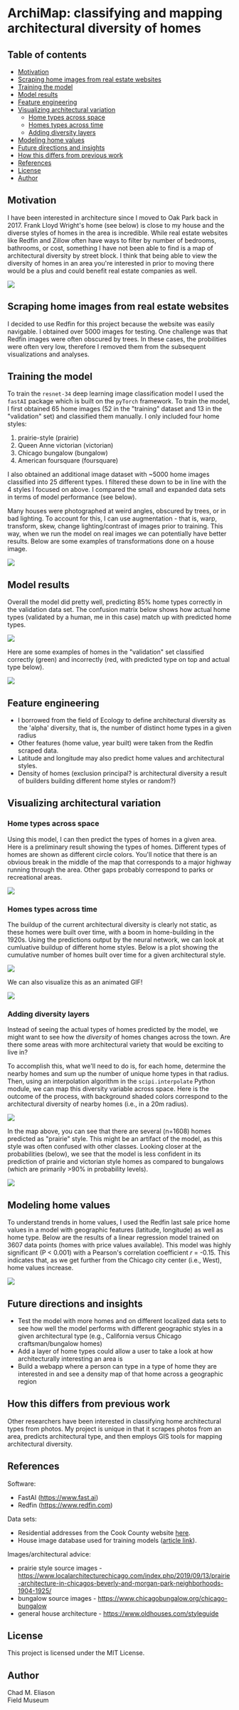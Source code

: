 # ArchiMap: classifying and mapping architectural diversity of homes

## Table of contents
- [Motivation](#motivation)
- [Scraping home images from real estate websites](#scraping-home-images-from-real-estate-websites)
- [Training the model](#training-the-model)
- [Model results](#model-results)
- [Feature engineering](#feature-engineering)
- [Visualizing architectural variation](#visualizing-architectural-variation)
    - [Home types across space](#home-types-across-space)
    - [Homes types across time](#homes-types-across-time)
    - [Adding diversity layers](#adding-diversity-layers)
- [Modeling home values](#modeling-home-values)
- [Future directions and insights](#future-directions-and-insights)
- [How this differs from previous work](#how-this-differs-from-previous-work)
- [References](#references)
- [License](#license)
- [Author](#author)

## Motivation
I have been interested in architecture since I moved to Oak Park back in 2017. Frank Lloyd Wright's home (see below) is close to my house and the diverse styles of homes in the area is incredible. While real estate websites like Redfin and Zillow often have ways to filter by number of bedrooms, bathrooms, or cost, something I have not been able to find is a map of architectural diversity by street block. I think that being able to view the diversity of homes in an area you're interested in prior to moving there would be a plus and could benefit real estate companies as well.

![](docs/Frank_Lloyd_Wright_building,_Oak_Park_2.jpg)

<!-- Idea with this project is to classify architecture type from an image of a home

- maybe look at geographic trends in home type?
- not sure exactly.

 -->

## Scraping home images from real estate websites
I decided to use Redfin for this project because the website was easily navigable. I obtained over 5000 images for testing. One challenge was that Redfin images were often obscured by trees. In these cases, the probilities were often very low, therefore I removed them from the subsequent visualizations and analyses.

## Training the model
To train the `resnet-34` deep learning image classification model I used the `fastAI` package which is built on the `pyTorch` framework. To train the model, I first obtained 65 home images (52 in the "training" dataset and 13 in the "validation" set) and classified them manually. I only included four home styles:
<!-- Here are the types we're are using for classification: -->
1. prairie-style (prairie)
2. Queen Anne victorian (victorian)
3. Chicago bungalow (bungalow)
4. American foursquare (foursquare)

I also obtained an additional image dataset with ~5000 home images classified into 25 different types. I filtered these down to be in line with the 4 styles I focused on above. I compared the small and expanded data sets in terms of model performance (see below).

 <!-- "American craftsman style", "American Foursquare", "Queen Anne", and "Colonial" types of architecture. This lowered the number of images from XX to XX. -->

Many houses were photographed at weird angles, obscured by trees, or in bad lighting. To account for this, I can use augmentation - that is, warp, transform, skew, change lighting/contrast of images prior to training. This way, when we run the model on real images we can potentially have better results. <!--This has been shown for cases like X and Y.--> Below are some examples of transformations done on a house image.

![](reports/figures/warp.jpg)


## Model results
Overall the model did pretty well, predicting 85% home types correctly in the validation data set. The confusion matrix below shows how actual home types (validated by a human, me in this case) match up with predicted home types.

![](reports/figures/confusion_matrix.png)

Here are some examples of homes in the "validation" set classified correctly (green) and incorrectly (red, with predicted type on top and actual type below).

![](reports/figures/learn_results.png)

## Feature engineering
- I borrowed from the field of Ecology to define architectural diversity as the 'alpha' diversity, that is, the number of distinct home types in a given radius
- Other features (home value, year built) were taken from the Redfin scraped data.
- Latitude and longitude may also predict home values and architectural styles.
- Density of homes (exclusion principal? is architectural diversity a result of builders building different home styles or random?)

## Visualizing architectural variation

### Home types across space
Using this model, I can then predict the types of homes in a given area. Here is a preliminary result showing the types of homes. Different types of homes are shown as different circle colors. You'll notice that there is an obvious break in the middle of the map that corresponds to a major highway running through the area. Other gaps probably correspond to parks or recreational areas.

![](reports/figures/arch_div_p00_r20_noHM.png)

### Homes types across time
The buildup of the current architectural diversity is clearly not static, as these homes were built over time, with a boom in home-building in the 1920s. Using the predictions output by the neural network, we can look at cumluative buildup of different home styles. Below is a plot showing the cumulative number of homes built over time for a given architectural style. 

![](reports/figures/cumsum_year.png)

We can also visualize this as an animated GIF!

![](simple_animation.gif)

### Adding diversity layers
Instead of seeing the actual types of homes predicted by the model, we might want to see how the _diversity_ of homes changes across the town. Are there some areas with more architectural variety that would be exciting to live in?

To accomplish this, what we'll need to do is, for each home, determine the nearby homes and sum up the number of unique home types in that radius. Then, using an interpolation algorithm in the `scipi.interpolate` Python module, we can map this diversity variable across space. Here is the outcome of the process, with background shaded colors correspond to the architectural diversity of nearby homes (i.e., in a 20m radius).

![](reports/figures/arch_div_p00_r20.png)

In the map above, you can see that there are several (n=1608) homes predicted as "prairie" style. This might be an artifact of the model, as this style was often confused with other classes. Looking closer at the probabilities (below), we see that the model is less confident in its prediction of prairie and victorian style homes as compared to bungalows (which are primarily >90% in probability levels).

![](reports/figures/probability_hist.png)

## Modeling home values
To understand trends in home values, I used the Redfin last sale price home values in a model with geographic features (latitude, longitude) as well as home type. Below are the results of a linear regression model trained on 3607 data points (homes with price values available). This model was highly significant (P < 0.001) with a Pearson's correlation coefficient _r_ = -0.15. This indicates that, as we get further from the Chicago city center (i.e., West), home values increase.

![](reports/figures/home_value_regression.png)

## Future directions and insights
- Test the model with more homes and on different localized data sets to see how well the model performs with different geographic styles in a given architectural type (e.g., California versus Chicago craftsman/bungalow homes)
- Add a layer of home types could allow a user to take a look at how architecturally interesting an area is
- Build a webapp where a person can type in a type of home they are interested in and see a density map of that home across a geographic region

## How this differs from previous work
Other researchers have been interested in classifying home architectural types from photos. My project is unique in that it scrapes photos from an area, predicts architectural type, and then employs GIS tools for mapping architectural diversity.

## References
Software:
- FastAI (https://www.fast.ai)
- Redfin (https://www.redfin.com)

Data sets:
- Residential addresses from the Cook County website [here](https://www.cookcountyassessor.com/ajax/clarity_pin_search/next?provider=neighborhood&town=Oak+Park&town_id=27&neighborhoodCode=100&classification=none&pages=43&page=25&_wrapper_format=drupal_ajax).
- House image database used for training models ([article link](https://link.springer.com/chapter/10.1007/978-3-319-10590-1_39)).

Images/architectural advice:
- prairie style source images - https://www.localarchitecturechicago.com/index.php/2019/09/13/prairie-architecture-in-chicagos-beverly-and-morgan-park-neighborhoods-1904-1925/
- bungalow source images - https://www.chicagobungalow.org/chicago-bungalow
- general house architecture - https://www.oldhouses.com/styleguide

## License
This project is licensed under the MIT License.

## Author
Chad M. Eliason  
Field Museum
